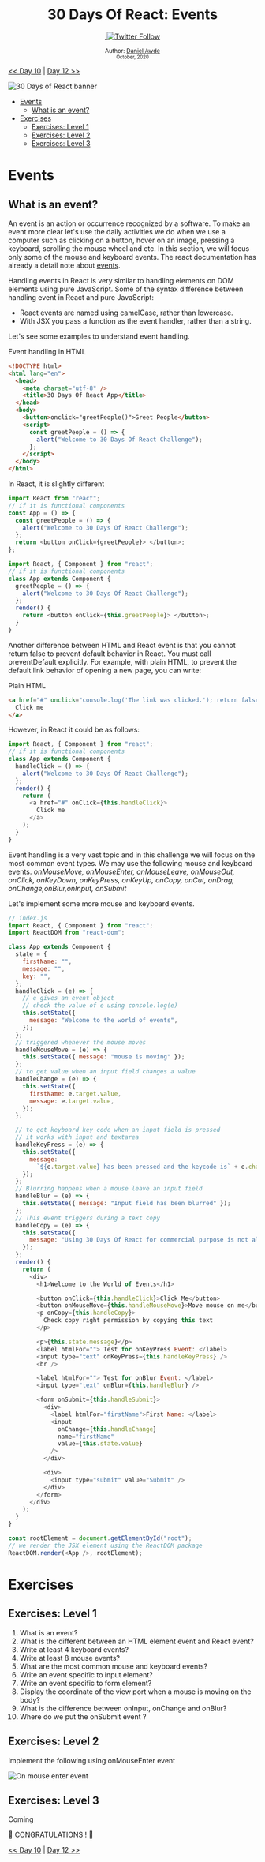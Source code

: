 <div align="center">
  <h1> 30 Days Of React: Events</h1>
  <a class="header-badge" target="_blank" href="https://www.linkedin.com/in/DanielAwde9/">
  <img src=""badge/style--5eba00.svg?label=LinkedIn&logo=linkedin&style=social">
  </a>
  <a class="header-badge" target="_blank" href="https://twitter.com/DanielAwde9">
  <img alt="Twitter Follow" src="https://img.shields.io/twitter/follow/DanielAwde9?style=social">
  </a>

<sub>Author:
<a href="https://www.linkedin.com/in/DanielAwde9/" target="_blank">Daniel Awde</a><br>
<small> October, 2020</small>
</sub>

</div>

[<< Day 10](../10_React_Project_Folder_Structure/10_react_project_folder_structure.md) | [Day 12 >>](../12_Day_Forms/12_forms.md)

![30 Days of React banner](../images/30_days_of_react_banner_day_8.jpg)

- [Events](#events)
  - [What is an event?](#what-is-an-event)
- [Exercises](#exercises)
  - [Exercises: Level 1](#exercises-level-1)
  - [Exercises: Level 2](#exercises-level-2)
  - [Exercises: Level 3](#exercises-level-3)

# Events

## What is an event?

An event is an action or occurrence recognized by a software. To make an event more clear let's use the daily activities we do when we use a computer such as clicking on a button, hover on an image, pressing a keyboard, scrolling the mouse wheel and etc. In this section, we will focus only some of the mouse and keyboard events. The react documentation has already a detail note about [events](https://reactjs.org/docs/handling-events.html).

Handling events in React is very similar to handling elements on DOM elements using pure JavaScript. Some of the syntax difference between handling event in React and pure JavaScript:

- React events are named using camelCase, rather than lowercase.
- With JSX you pass a function as the event handler, rather than a string.

Let's see some examples to understand event handling.

Event handling in HTML

```html
<!DOCTYPE html>
<html lang="en">
  <head>
    <meta charset="utf-8" />
    <title>30 Days Of React App</title>
  </head>
  <body>
    <button>onclick="greetPeople()">Greet People</button>
    <script>
      const greetPeople = () => {
        alert("Welcome to 30 Days Of React Challenge");
      };
    </script>
  </body>
</html>
```

In React, it is slightly different

```js
import React from "react";
// if it is functional components
const App = () => {
  const greetPeople = () => {
    alert("Welcome to 30 Days Of React Challenge");
  };
  return <button onClick={greetPeople}> </button>;
};
```

```js
import React, { Component } from "react";
// if it is functional components
class App extends Component {
  greetPeople = () => {
    alert("Welcome to 30 Days Of React Challenge");
  };
  render() {
    return <button onClick={this.greetPeople}> </button>;
  }
}
```

Another difference between HTML and React event is that you cannot return false to prevent default behavior in React. You must call preventDefault explicitly. For example, with plain HTML, to prevent the default link behavior of opening a new page, you can write:

Plain HTML

```html
<a href="#" onclick="console.log('The link was clicked.'); return false">
  Click me
</a>
```

However, in React it could be as follows:

```js
import React, { Component } from "react";
// if it is functional components
class App extends Component {
  handleClick = () => {
    alert("Welcome to 30 Days Of React Challenge");
  };
  render() {
    return (
      <a href="#" onClick={this.handleClick}>
        Click me
      </a>
    );
  }
}
```

Event handling is a very vast topic and in this challenge we will focus on the most common event types. We may use the following mouse and keyboard events.
_onMouseMove, onMouseEnter, onMouseLeave, onMouseOut, onClick, onKeyDown, onKeyPress, onKeyUp, onCopy, onCut, onDrag, onChange,onBlur,onInput, onSubmit_

Let's implement some more mouse and keyboard events.

```js
// index.js
import React, { Component } from "react";
import ReactDOM from "react-dom";

class App extends Component {
  state = {
    firstName: "",
    message: "",
    key: "",
  };
  handleClick = (e) => {
    // e gives an event object
    // check the value of e using console.log(e)
    this.setState({
      message: "Welcome to the world of events",
    });
  };
  // triggered whenever the mouse moves
  handleMouseMove = (e) => {
    this.setState({ message: "mouse is moving" });
  };
  // to get value when an input field changes a value
  handleChange = (e) => {
    this.setState({
      firstName: e.target.value,
      message: e.target.value,
    });
  };

  // to get keyboard key code when an input field is pressed
  // it works with input and textarea
  handleKeyPress = (e) => {
    this.setState({
      message:
        `${e.target.value} has been pressed and the keycode is` + e.charCode,
    });
  };
  // Blurring happens when a mouse leave an input field
  handleBlur = (e) => {
    this.setState({ message: "Input field has been blurred" });
  };
  // This event triggers during a text copy
  handleCopy = (e) => {
    this.setState({
      message: "Using 30 Days Of React for commercial purpose is not allowed",
    });
  };
  render() {
    return (
      <div>
        <h1>Welcome to the World of Events</h1>

        <button onClick={this.handleClick}>Click Me</button>
        <button onMouseMove={this.handleMouseMove}>Move mouse on me</button>
        <p onCopy={this.handleCopy}>
          Check copy right permission by copying this text
        </p>

        <p>{this.state.message}</p>
        <label htmlFor=""> Test for onKeyPress Event: </label>
        <input type="text" onKeyPress={this.handleKeyPress} />
        <br />

        <label htmlFor=""> Test for onBlur Event: </label>
        <input type="text" onBlur={this.handleBlur} />

        <form onSubmit={this.handleSubmit}>
          <div>
            <label htmlFor="firstName">First Name: </label>
            <input
              onChange={this.handleChange}
              name="firstName"
              value={this.state.value}
            />
          </div>

          <div>
            <input type="submit" value="Submit" />
          </div>
        </form>
      </div>
    );
  }
}

const rootElement = document.getElementById("root");
// we render the JSX element using the ReactDOM package
ReactDOM.render(<App />, rootElement);
```

# Exercises

## Exercises: Level 1

1. What is an event?
2. What is the different between an HTML element event and React event?
3. Write at least 4 keyboard events?
4. Write at least 8 mouse events?
5. What are the most common mouse and keyboard events?
6. Write an event specific to input element?
7. Write an event specific to form element?
8. Display the coordinate of the view port when a mouse is moving on the body?
9. What is the difference between onInput, onChange and onBlur?
10. Where do we put the onSubmit event ?

## Exercises: Level 2

Implement the following using onMouseEnter event

![On mouse enter event](../images/react_event_on_mouse_enter.gif)

## Exercises: Level 3

Coming

🎉 CONGRATULATIONS ! 🎉

[<< Day 10](../10_React_Project_Folder_Structure/10_react_project_folder_structure.md) | [Day 12 >>](../12_Day_Forms/12_forms.md)
